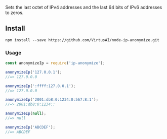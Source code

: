 Sets the last octet of IPv4 addresses and the last 64 bits of IPv6 addresses to zeros.

## Install
```
npm install --save https://github.com/VirtusAI/node-ip-anonymize.git
```


### Usage

```js
const anonymizeIp = require('ip-anonymize');

anonymizeIp('127.0.0.1');
//=> 127.0.0.0

anonymizeIp(':ffff:127.0.0.1');
//=> 127.0.0.0

anonymizeIp('2001:db8:0:1234:0:567:8:1');
//=> 2001:db8:0:1234::

anonymizeIp(null);
//=> null

anonymizeIp('ABCDEF');
//=> ABCDEF
```

